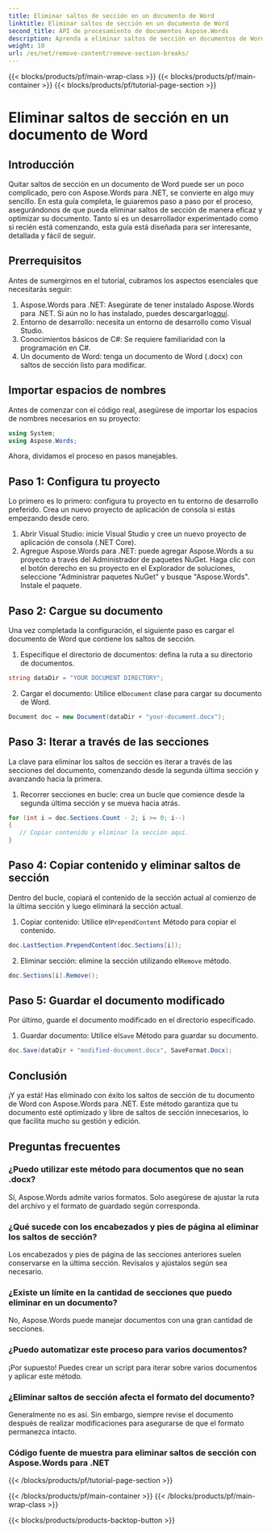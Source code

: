 ```yaml
---
title: Eliminar saltos de sección en un documento de Word
linktitle: Eliminar saltos de sección en un documento de Word
second_title: API de procesamiento de documentos Aspose.Words
description: Aprenda a eliminar saltos de sección en documentos de Word con Aspose.Words para .NET. Esta guía detallada, paso a paso, garantiza una gestión y edición de documentos sin problemas.
weight: 10
url: /es/net/remove-content/remove-section-breaks/
---
```


{{< blocks/products/pf/main-wrap-class >}}
{{< blocks/products/pf/main-container >}}
{{< blocks/products/pf/tutorial-page-section >}}

# Eliminar saltos de sección en un documento de Word

## Introducción

Quitar saltos de sección en un documento de Word puede ser un poco complicado, pero con Aspose.Words para .NET, se convierte en algo muy sencillo. En esta guía completa, le guiaremos paso a paso por el proceso, asegurándonos de que pueda eliminar saltos de sección de manera eficaz y optimizar su documento. Tanto si es un desarrollador experimentado como si recién está comenzando, esta guía está diseñada para ser interesante, detallada y fácil de seguir.

## Prerrequisitos

Antes de sumergirnos en el tutorial, cubramos los aspectos esenciales que necesitarás seguir:

1.  Aspose.Words para .NET: Asegúrate de tener instalado Aspose.Words para .NET. Si aún no lo has instalado, puedes descargarlo[aquí](https://releases.aspose.com/words/net/).
2. Entorno de desarrollo: necesita un entorno de desarrollo como Visual Studio.
3. Conocimientos básicos de C#: Se requiere familiaridad con la programación en C#.
4. Un documento de Word: tenga un documento de Word (.docx) con saltos de sección listo para modificar.

## Importar espacios de nombres

Antes de comenzar con el código real, asegúrese de importar los espacios de nombres necesarios en su proyecto:

```csharp
using System;
using Aspose.Words;
```

Ahora, dividamos el proceso en pasos manejables.

## Paso 1: Configura tu proyecto

Lo primero es lo primero: configura tu proyecto en tu entorno de desarrollo preferido. Crea un nuevo proyecto de aplicación de consola si estás empezando desde cero.

1. Abrir Visual Studio: inicie Visual Studio y cree un nuevo proyecto de aplicación de consola (.NET Core).
2. Agregue Aspose.Words para .NET: puede agregar Aspose.Words a su proyecto a través del Administrador de paquetes NuGet. Haga clic con el botón derecho en su proyecto en el Explorador de soluciones, seleccione "Administrar paquetes NuGet" y busque "Aspose.Words". Instale el paquete.

## Paso 2: Cargue su documento

Una vez completada la configuración, el siguiente paso es cargar el documento de Word que contiene los saltos de sección.

1. Especifique el directorio de documentos: defina la ruta a su directorio de documentos.
```csharp
string dataDir = "YOUR DOCUMENT DIRECTORY";
```
2.  Cargar el documento: Utilice el`Document` clase para cargar su documento de Word.
```csharp
Document doc = new Document(dataDir + "your-document.docx");
```

## Paso 3: Iterar a través de las secciones

La clave para eliminar los saltos de sección es iterar a través de las secciones del documento, comenzando desde la segunda última sección y avanzando hacia la primera.

1. Recorrer secciones en bucle: crea un bucle que comience desde la segunda última sección y se mueva hacia atrás.
```csharp
for (int i = doc.Sections.Count - 2; i >= 0; i--)
{
   // Copiar contenido y eliminar la sección aquí.
}
```

## Paso 4: Copiar contenido y eliminar saltos de sección

Dentro del bucle, copiará el contenido de la sección actual al comienzo de la última sección y luego eliminará la sección actual.

1.  Copiar contenido: Utilice el`PrependContent` Método para copiar el contenido.
```csharp
doc.LastSection.PrependContent(doc.Sections[i]);
```
2.  Eliminar sección: elimine la sección utilizando el`Remove` método.
```csharp
doc.Sections[i].Remove();
```

## Paso 5: Guardar el documento modificado

Por último, guarde el documento modificado en el directorio especificado.

1.  Guardar documento: Utilice el`Save` Método para guardar su documento.
```csharp
doc.Save(dataDir + "modified-document.docx", SaveFormat.Docx);
```

## Conclusión

¡Y ya está! Has eliminado con éxito los saltos de sección de tu documento de Word con Aspose.Words para .NET. Este método garantiza que tu documento esté optimizado y libre de saltos de sección innecesarios, lo que facilita mucho su gestión y edición.

## Preguntas frecuentes

### ¿Puedo utilizar este método para documentos que no sean .docx?
Sí, Aspose.Words admite varios formatos. Solo asegúrese de ajustar la ruta del archivo y el formato de guardado según corresponda.

### ¿Qué sucede con los encabezados y pies de página al eliminar los saltos de sección?
Los encabezados y pies de página de las secciones anteriores suelen conservarse en la última sección. Revísalos y ajústalos según sea necesario.

### ¿Existe un límite en la cantidad de secciones que puedo eliminar en un documento?
No, Aspose.Words puede manejar documentos con una gran cantidad de secciones.

### ¿Puedo automatizar este proceso para varios documentos?
¡Por supuesto! Puedes crear un script para iterar sobre varios documentos y aplicar este método.

### ¿Eliminar saltos de sección afecta el formato del documento?
Generalmente no es así. Sin embargo, siempre revise el documento después de realizar modificaciones para asegurarse de que el formato permanezca intacto.

### Código fuente de muestra para eliminar saltos de sección con Aspose.Words para .NET
 
{{< /blocks/products/pf/tutorial-page-section >}}

{{< /blocks/products/pf/main-container >}}
{{< /blocks/products/pf/main-wrap-class >}}

{{< blocks/products/products-backtop-button >}}

